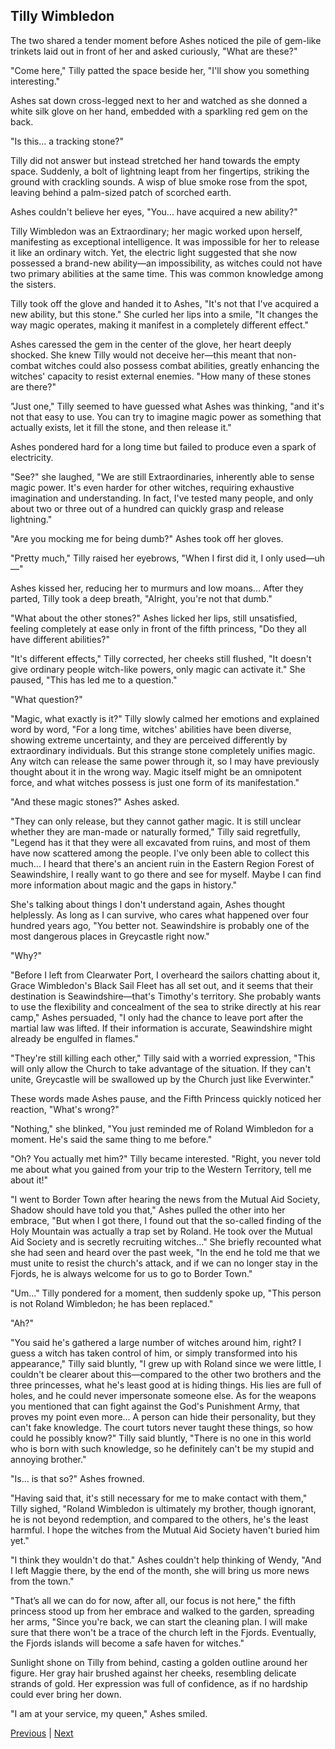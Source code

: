 ## Tilly Wimbledon
The two shared a tender moment before Ashes noticed the pile of gem-like trinkets laid out in front of her and asked curiously, "What are these?"



"Come here," Tilly patted the space beside her, "I'll show you something interesting."



Ashes sat down cross-legged next to her and watched as she donned a white silk glove on her hand, embedded with a sparkling red gem on the back.



"Is this... a tracking stone?"



Tilly did not answer but instead stretched her hand towards the empty space. Suddenly, a bolt of lightning leapt from her fingertips, striking the ground with crackling sounds. A wisp of blue smoke rose from the spot, leaving behind a palm-sized patch of scorched earth.



Ashes couldn't believe her eyes, "You... have acquired a new ability?"



Tilly Wimbledon was an Extraordinary; her magic worked upon herself, manifesting as exceptional intelligence. It was impossible for her to release it like an ordinary witch. Yet, the electric light suggested that she now possessed a brand-new ability—an impossibility, as witches could not have two primary abilities at the same time. This was common knowledge among the sisters.



Tilly took off the glove and handed it to Ashes, "It's not that I've acquired a new ability, but this stone." She curled her lips into a smile, "It changes the way magic operates, making it manifest in a completely different effect."



Ashes caressed the gem in the center of the glove, her heart deeply shocked. She knew Tilly would not deceive her—this meant that non-combat witches could also possess combat abilities, greatly enhancing the witches' capacity to resist external enemies. "How many of these stones are there?"



"Just one," Tilly seemed to have guessed what Ashes was thinking, "and it's not that easy to use. You can try to imagine magic power as something that actually exists, let it fill the stone, and then release it."

Ashes pondered hard for a long time but failed to produce even a spark of electricity.

"See?" she laughed, "We are still Extraordinaries, inherently able to sense magic power. It's even harder for other witches, requiring exhaustive imagination and understanding. In fact, I've tested many people, and only about two or three out of a hundred can quickly grasp and release lightning."

"Are you mocking me for being dumb?" Ashes took off her gloves.

"Pretty much," Tilly raised her eyebrows, "When I first did it, I only used—uh—"

Ashes kissed her, reducing her to murmurs and low moans... After they parted, Tilly took a deep breath, "Alright, you're not that dumb."

"What about the other stones?" Ashes licked her lips, still unsatisfied, feeling completely at ease only in front of the fifth princess, "Do they all have different abilities?"

"It's different effects," Tilly corrected, her cheeks still flushed, "It doesn't give ordinary people witch-like powers, only magic can activate it." She paused, "This has led me to a question."

"What question?"



"Magic, what exactly is it?" Tilly slowly calmed her emotions and explained word by word, "For a long time, witches' abilities have been diverse, showing extreme uncertainty, and they are perceived differently by extraordinary individuals. But this strange stone completely unifies magic. Any witch can release the same power through it, so I may have previously thought about it in the wrong way. Magic itself might be an omnipotent force, and what witches possess is just one form of its manifestation."



"And these magic stones?" Ashes asked.



"They can only release, but they cannot gather magic. It is still unclear whether they are man-made or naturally formed," Tilly said regretfully, "Legend has it that they were all excavated from ruins, and most of them have now scattered among the people. I've only been able to collect this much... I heard that there's an ancient ruin in the Eastern Region Forest of Seawindshire, I really want to go there and see for myself. Maybe I can find more information about magic and the gaps in history."



She's talking about things I don't understand again, Ashes thought helplessly. As long as I can survive, who cares what happened over four hundred years ago, "You better not. Seawindshire is probably one of the most dangerous places in Greycastle right now."



"Why?"



"Before I left from Clearwater Port, I overheard the sailors chatting about it, Grace Wimbledon's Black Sail Fleet has all set out, and it seems that their destination is Seawindshire—that's Timothy's territory. She probably wants to use the flexibility and concealment of the sea to strike directly at his rear camp," Ashes persuaded, "I only had the chance to leave port after the martial law was lifted. If their information is accurate, Seawindshire might already be engulfed in flames."



"They're still killing each other," Tilly said with a worried expression, "This will only allow the Church to take advantage of the situation. If they can't unite, Greycastle will be swallowed up by the Church just like Everwinter."



These words made Ashes pause, and the Fifth Princess quickly noticed her reaction, "What's wrong?"



"Nothing," she blinked, "You just reminded me of Roland Wimbledon for a moment. He's said the same thing to me before."



"Oh? You actually met him?" Tilly became interested. "Right, you never told me about what you gained from your trip to the Western Territory, tell me about it!"

"I went to Border Town after hearing the news from the Mutual Aid Society, Shadow should have told you that," Ashes pulled the other into her embrace, "But when I got there, I found out that the so-called finding of the Holy Mountain was actually a trap set by Roland. He took over the Mutual Aid Society and is secretly recruiting witches..." She briefly recounted what she had seen and heard over the past week, "In the end he told me that we must unite to resist the church's attack, and if we can no longer stay in the Fjords, he is always welcome for us to go to Border Town."

"Um..." Tilly pondered for a moment, then suddenly spoke up, "This person is not Roland Wimbledon; he has been replaced."

"Ah?"

"You said he's gathered a large number of witches around him, right? I guess a witch has taken control of him, or simply transformed into his appearance," Tilly said bluntly, "I grew up with Roland since we were little, I couldn't be clearer about this—compared to the other two brothers and the three princesses, what he's least good at is hiding things. His lies are full of holes, and he could never impersonate someone else. As for the weapons you mentioned that can fight against the God's Punishment Army, that proves my point even more... A person can hide their personality, but they can't fake knowledge. The court tutors never taught these things, so how could he possibly know?" Tilly said bluntly, "There is no one in this world who is born with such knowledge, so he definitely can't be my stupid and annoying brother."

"Is... is that so?" Ashes frowned.

"Having said that, it's still necessary for me to make contact with them," Tilly sighed, "Roland Wimbledon is ultimately my brother, though ignorant, he is not beyond redemption, and compared to the others, he's the least harmful. I hope the witches from the Mutual Aid Society haven't buried him yet."

"I think they wouldn't do that." Ashes couldn't help thinking of Wendy, "And I left Maggie there, by the end of the month, she will bring us more news from the town."

"That’s all we can do for now, after all, our focus is not here," the fifth princess stood up from her embrace and walked to the garden, spreading her arms, "Since you're back, we can start the cleaning plan. I will make sure that there won't be a trace of the church left in the Fjords. Eventually, the Fjords islands will become a safe haven for witches."



Sunlight shone on Tilly from behind, casting a golden outline around her figure. Her gray hair brushed against her cheeks, resembling delicate strands of gold. Her expression was full of confidence, as if no hardship could ever bring her down.

"I am at your service, my queen," Ashes smiled.





[Previous](CH0203.md) | [Next](CH0205.md)
